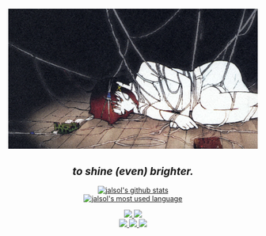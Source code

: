 <p align="center">
  <a href="https://jalsol.xyz">
    <img src="small_wpp.png" alt="wpp" id="wpp" />
  </a>
</p>

<h2 align="center"><i>to shine (even) brighter.</i></h2>

<p align="center">
  <a href="https://github.com/jalsol">
    <img
      src="https://github-readme-stats-85ddse93e-rongronggg9.vercel.app/api?username=jalsol&show_icons=true&theme=github_dark&include_all_commits=true&count_private=true"
      alt="jalsol's github stats"
    />
  </a>
  <br />
  <a href="https://github.com/jalsol">
    <img
      src="https://github-readme-stats.vercel.app/api/top-langs/?username=jalsol&layout=compact&theme=github_dark"
      alt="jalsol's most used language"
    />
  </a>
</p>

<p align="center">
  <a href="https://jalsol.xyz">
    <img
      src="https://img.shields.io/badge/website-000000?style=for-the-badge&logo=About.me&logoColor=white"
    />
  </a>

  <a href="https://github.com/jalsol">
    <img
      src="https://img.shields.io/badge/GitHub-100000?style=for-the-badge&logo=github&logoColor=white"
    />
  </a>

  <br />

  <a href="https://linkedin.com/in/nqtr12">
    <img
      src="https://img.shields.io/badge/LinkedIn-0077B5?style=for-the-badge&logo=linkedin&logoColor=white"
    />
  </a>

  <a href="https://discordapp.com/users/773302164923351042">
    <img
      src="https://img.shields.io/badge/Discord-5865F2?style=for-the-badge&logo=discord&logoColor=white"
    />
  </a>

  <a href="https://soundcloud.com/jalsol">
    <img
      src="https://img.shields.io/badge/SoundCloud-FF3300?style=for-the-badge&logo=soundcloud&logoColor=white"
    />
  </a>
</p>
